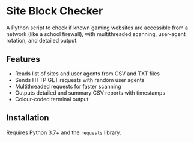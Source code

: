 # Site Block Checker

A Python script to check if known gaming websites are accessible from a network (like a school firewall), with multithreaded scanning, user-agent rotation, and detailed output.

## Features
- Reads list of sites and user agents from CSV and TXT files
- Sends HTTP GET requests with random user agents
- Multithreaded requests for faster scanning
- Outputs detailed and summary CSV reports with timestamps
- Colour-coded terminal output

## Installation
Requires Python 3.7+ and the `requests` library.

